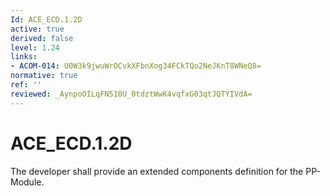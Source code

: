 ```yaml
---
Id: ACE_ECD.1.2D
active: true
derived: false
level: 1.24
links:
- ACOM-014: U0W3k9jwuWrOCvkXFbnXog34FCkTQo2NeJKnT8WNeQ8=
normative: true
ref: ''
reviewed: _AynpoOILqFN510U_0tdztWwK4vqfxG03qtJQTYIVdA=
---
```


# ACE_ECD.1.2D

The developer shall provide an extended components definition for the PP-Module.